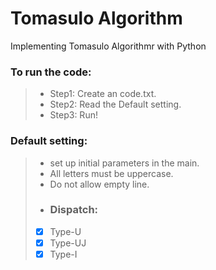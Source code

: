 # Tomasulo Algorithm

Implementing Tomasulo Algorithmr with Python

### To run the code:

>* Step1: Create an code.txt.
>* Step2: Read the Default setting.
>* Step3: Run!

### Default setting:

>* set up initial parameters in the main.
>* All letters must be uppercase.
>* Do not allow empty line.
>* ### Dispatch: 
>- [x] Type-U
>- [X] Type-UJ
>- [X] Type-I


